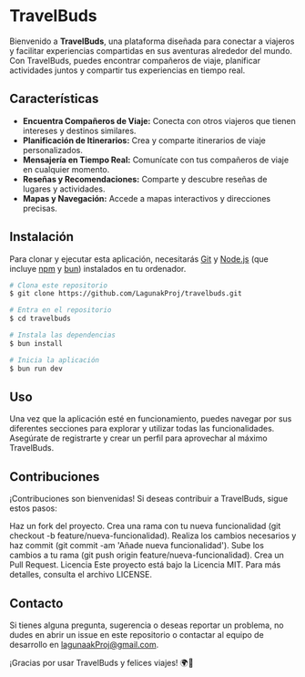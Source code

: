 # TravelBuds

Bienvenido a **TravelBuds**, una plataforma diseñada para conectar a viajeros y facilitar experiencias compartidas en sus aventuras alrededor del mundo. Con TravelBuds, puedes encontrar compañeros de viaje, planificar actividades juntos y compartir tus experiencias en tiempo real.

## Características

- **Encuentra Compañeros de Viaje:** Conecta con otros viajeros que tienen intereses y destinos similares.
- **Planificación de Itinerarios:** Crea y comparte itinerarios de viaje personalizados.
- **Mensajería en Tiempo Real:** Comunícate con tus compañeros de viaje en cualquier momento.
- **Reseñas y Recomendaciones:** Comparte y descubre reseñas de lugares y actividades.
- **Mapas y Navegación:** Accede a mapas interactivos y direcciones precisas.

## Instalación

Para clonar y ejecutar esta aplicación, necesitarás [Git](https://git-scm.com) y [Node.js](https://nodejs.org/en/download/) (que incluye [npm](http://npmjs.com) y [bun](https://bun.sh/)) instalados en tu ordenador.

```bash
# Clona este repositorio
$ git clone https://github.com/LagunakProj/travelbuds.git

# Entra en el repositorio
$ cd travelbuds

# Instala las dependencias
$ bun install

# Inicia la aplicación
$ bun run dev
```

## Uso
Una vez que la aplicación esté en funcionamiento, puedes navegar por sus diferentes secciones para explorar y utilizar todas las funcionalidades. Asegúrate de registrarte y crear un perfil para aprovechar al máximo TravelBuds.

## Contribuciones
¡Contribuciones son bienvenidas! Si deseas contribuir a TravelBuds, sigue estos pasos:

Haz un fork del proyecto.
Crea una rama con tu nueva funcionalidad (git checkout -b feature/nueva-funcionalidad).
Realiza los cambios necesarios y haz commit (git commit -am 'Añade nueva funcionalidad').
Sube los cambios a tu rama (git push origin feature/nueva-funcionalidad).
Crea un Pull Request.
Licencia
Este proyecto está bajo la Licencia MIT. Para más detalles, consulta el archivo LICENSE.

## Contacto
Si tienes alguna pregunta, sugerencia o deseas reportar un problema, no dudes en abrir un issue en este repositorio o contactar al equipo de desarrollo en lagunaakProj@gmail.com.

¡Gracias por usar TravelBuds y felices viajes! 🌍🚀
